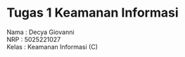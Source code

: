 # Tugas 1 Keamanan Informasi

Nama  : Decya Giovanni <br>
NRP   : 5025221027 <br>
Kelas : Keamanan Informasi (C)
